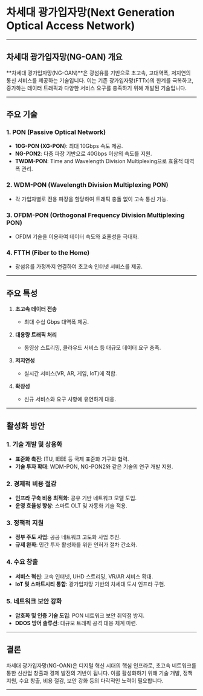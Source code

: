 # 차세대 광가입자망(Next Generation Optical Access Network)

---

## 차세대 광가입자망(NG-OAN) 개요

**차세대 광가입자망(NG-OAN)**은 광섬유를 기반으로 초고속, 고대역폭, 저지연의 통신 서비스를 제공하는 기술입니다. 이는 기존 광가입자망(FTTx)의 한계를 극복하고, 증가하는 데이터 트래픽과 다양한 서비스 요구를 충족하기 위해 개발된 기술입니다.

---

## 주요 기술

### 1. **PON (Passive Optical Network)**  
- **10G-PON (XG-PON)**: 최대 10Gbps 속도 제공.  
- **NG-PON2**: 다중 파장 기반으로 40Gbps 이상의 속도를 지원.  
- **TWDM-PON**: Time and Wavelength Division Multiplexing으로 효율적 대역폭 관리.

### 2. **WDM-PON (Wavelength Division Multiplexing PON)**  
- 각 가입자별로 전용 파장을 할당하여 트래픽 충돌 없이 고속 통신 가능.

### 3. **OFDM-PON (Orthogonal Frequency Division Multiplexing PON)**  
- OFDM 기술을 이용하여 데이터 속도와 효율성을 극대화.

### 4. **FTTH (Fiber to the Home)**  
- 광섬유를 가정까지 연결하여 초고속 인터넷 서비스를 제공.

---

## 주요 특성

1. **초고속 데이터 전송**  
   - 최대 수십 Gbps 대역폭 제공.

2. **대용량 트래픽 처리**  
   - 동영상 스트리밍, 클라우드 서비스 등 대규모 데이터 요구 충족.

3. **저지연성**  
   - 실시간 서비스(VR, AR, 게임, IoT)에 적합.

4. **확장성**  
   - 신규 서비스와 요구 사항에 유연하게 대응.

---

## 활성화 방안

### 1. **기술 개발 및 상용화**
- **표준화 촉진**: ITU, IEEE 등 국제 표준화 기구와 협력.  
- **기술 투자 확대**: WDM-PON, NG-PON2와 같은 기술의 연구 개발 지원.

### 2. **경제적 비용 절감**
- **인프라 구축 비용 최적화**: 공유 기반 네트워크 모델 도입.  
- **운영 효율성 향상**: 스마트 OLT 및 자동화 기술 적용.

### 3. **정책적 지원**
- **정부 주도 사업**: 공공 네트워크 고도화 사업 추진.  
- **규제 완화**: 민간 투자 활성화를 위한 인허가 절차 간소화.

### 4. **수요 창출**
- **서비스 혁신**: 고속 인터넷, UHD 스트리밍, VR/AR 서비스 확대.  
- **IoT 및 스마트시티 통합**: 광가입자망 기반의 차세대 도시 인프라 구현.

### 5. **네트워크 보안 강화**
- **암호화 및 인증 기술 도입**: PON 네트워크 보안 취약점 방지.  
- **DDOS 방어 솔루션**: 대규모 트래픽 공격 대응 체계 마련.

---

## 결론

차세대 광가입자망(NG-OAN)은 디지털 혁신 시대의 핵심 인프라로, 초고속 네트워크를 통한 신산업 창출과 경제 발전의 기반이 됩니다. 이를 활성화하기 위해 기술 개발, 정책 지원, 수요 창출, 비용 절감, 보안 강화 등의 다각적인 노력이 필요합니다.

---
